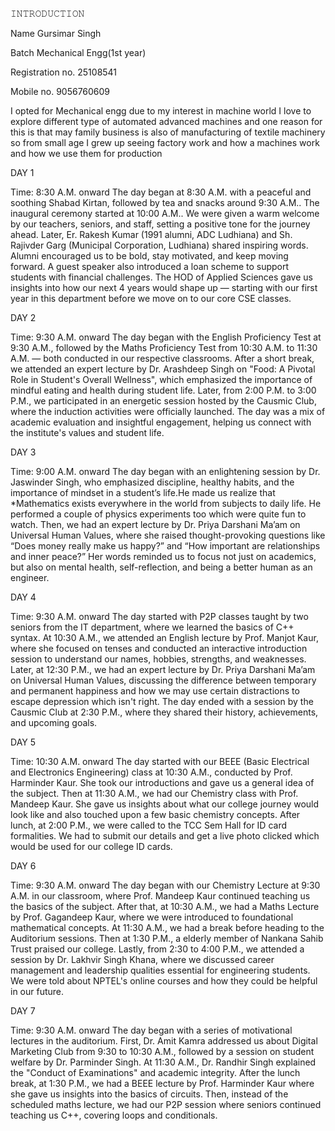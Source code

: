 𝙸𝙽𝚃𝚁𝙾𝙳𝚄𝙲𝚃𝙸𝙾𝙽

Name Gursimar Singh 

Batch Mechanical Engg(1st year) 

Registration no. 25108541

Mobile no. 9056760609

I opted for Mechanical engg due to my interest in machine world I love to explore different type of automated advanced machines and one reason for this is that may family business is also of manufacturing of textile machinery so from small age I grew up seeing factory work and how a machines work and how we use them for production

DAY 1

Time: 8:30 A.M. onward
The day began at 8:30 A.M. with a peaceful and soothing Shabad Kirtan, followed by tea and snacks around 9:30 A.M.. The inaugural ceremony started at 10:00 A.M.. We were given a warm welcome by our teachers, seniors, and staff, setting a positive tone for the journey ahead. Later, Er. Rakesh Kumar (1991 alumni, ADC Ludhiana) and Sh. Rajivder Garg (Municipal Corporation, Ludhiana) shared inspiring words. Alumni encouraged us to be bold, stay motivated, and keep moving forward. A guest speaker also introduced a loan scheme to support students with financial challenges. The HOD of Applied Sciences gave us insights into how our next 4 years would shape up — starting with our first year in this department before we move on to our core CSE classes.

DAY 2

Time: 9:30 A.M. onward
The day began with the English Proficiency Test at 9:30 A.M., followed by the Maths Proficiency Test from 10:30 A.M. to 11:30 A.M. — both conducted in our respective classrooms. After a short break, we attended an expert lecture by Dr. Arashdeep Singh on "Food: A Pivotal Role in Student's Overall Wellness", which emphasized the importance of mindful eating and health during student life. Later, from 2:00 P.M. to 3:00 P.M., we participated in an energetic session hosted by the Causmic Club, where the induction activities were officially launched. The day was a mix of academic evaluation and insightful engagement, helping us connect with the institute's values and student life.

DAY 3

Time: 9:00 A.M. onward
The day began with an enlightening session by Dr. Jaswinder Singh, who emphasized discipline, healthy habits, and the importance of mindset in a student’s life.He made us realize that *Mathematics exists everywhere in the world from subjects to daily life. He performed a couple of physics experiments too which were quite fun to watch. Then, we had an expert lecture by Dr. Priya Darshani Ma’am on Universal Human Values, where she raised thought-provoking questions like “Does money really make us happy?” and “How important are relationships and inner peace?” Her words reminded us to focus not just on academics, but also on mental health, self-reflection, and being a better human as an engineer.

DAY 4

Time: 9:30 A.M. onward
The day started with P2P classes taught by two seniors from the IT department, where we learned the basics of C++ syntax. At 10:30 A.M., we attended an English lecture by Prof. Manjot Kaur, where she focused on tenses and conducted an interactive introduction session to understand our names, hobbies, strengths, and weaknesses. Later, at 12:30 P.M., we had an expert lecture by Dr. Priya Darshani Ma’am on Universal Human Values, discussing the difference between temporary and permanent happiness and how we may use certain distractions to escape depression which isn't right. The day ended with a session by the Causmic Club at 2:30 P.M., where they shared their history, achievements, and upcoming goals.

DAY 5

Time: 10:30 A.M. onward
The day started with our BEEE (Basic Electrical and Electronics Engineering) class at 10:30 A.M., conducted by Prof. Harminder Kaur. She took our introductions and gave us a general idea of the subject. Then at 11:30 A.M., we had our Chemistry class with Prof. Mandeep Kaur. She gave us insights about what our college journey would look like and also touched upon a few basic chemistry concepts. After lunch, at 2:00 P.M., we were called to the TCC Sem Hall for ID card formalities. We had to submit our details and get a live photo clicked which would be used for our college ID cards.

DAY 6

Time: 9:30 A.M. onward
The day began with our Chemistry Lecture at 9:30 A.M. in our classroom, where Prof. Mandeep Kaur continued teaching us the basics of the subject. After that, at 10:30 A.M., we had a Maths Lecture by Prof. Gagandeep Kaur, where we were introduced to foundational mathematical concepts. At 11:30 A.M., we had a break before heading to the Auditorium sessions. Then at 1:30 P.M., a elderly member of Nankana Sahib Trust praised our college. Lastly, from 2:30 to 4:00 P.M., we attended a session by Dr. Lakhvir Singh Khana, where we discussed career management and leadership qualities essential for engineering students. We were told about NPTEL's online courses and how they could be helpful in our future.

DAY 7

Time: 9:30 A.M. onward
The day began with a series of motivational lectures in the auditorium. First, Dr. Amit Kamra addressed us about Digital Marketing Club from 9:30 to 10:30 A.M., followed by a session on student welfare by Dr. Parminder Singh. At 11:30 A.M., Dr. Randhir Singh explained the "Conduct of Examinations" and academic integrity. After the lunch break, at 1:30 P.M., we had a BEEE lecture by Prof. Harminder Kaur where she gave us insights into the basics of circuits. Then, instead of the scheduled maths lecture, we had our P2P session where seniors continued teaching us C++, covering loops and conditionals.